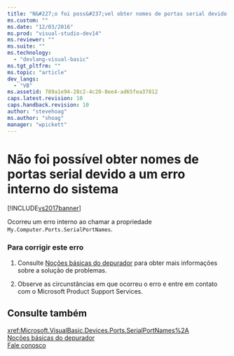 ```yaml
---
title: "N&#227;o foi poss&#237;vel obter nomes de portas serial devido a um erro interno do sistema | Microsoft Docs"
ms.custom: ""
ms.date: "12/03/2016"
ms.prod: "visual-studio-dev14"
ms.reviewer: ""
ms.suite: ""
ms.technology: 
  - "devlang-visual-basic"
ms.tgt_pltfrm: ""
ms.topic: "article"
dev_langs: 
  - "VB"
ms.assetid: 789a1e94-28c2-4c20-8ee4-ad65fea37812
caps.latest.revision: 10
caps.handback.revision: 10
author: "stevehoag"
ms.author: "shoag"
manager: "wpickett"
---
```

# N&#227;o foi poss&#237;vel obter nomes de portas serial devido a um erro interno do sistema
[!INCLUDE[vs2017banner](../../../csharp/includes/vs2017banner.md)]

Ocorreu um erro interno ao chamar a propriedade `My.Computer.Ports.SerialPortNames`.  
  
### Para corrigir este erro  
  
1.  Consulte [Noções básicas do depurador](/visual-studio/debugger/debugger-basics) para obter mais informações sobre a solução de problemas.  
  
2.  Observe as circunstâncias em que ocorreu o erro e entre em contato com o Microsoft Product Support Services.  
  
## Consulte também  
 <xref:Microsoft.VisualBasic.Devices.Ports.SerialPortNames%2A>   
 [Noções básicas do depurador](/visual-studio/debugger/debugger-basics)   
 [Fale conosco](/visual-studio/ide/talk-to-us)